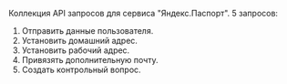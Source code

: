 Коллекция API запросов для сервиса "Яндекс.Паспорт".
5 запросов:
1. Отправить данные пользователя. 
2. Установить домашний адрес.
3. Установить рабочий адрес.
4. Привязять дополнительную почту.
5. Создать контрольный вопрос.

